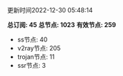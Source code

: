 更新时间2022-12-30 05:48:14

**总订阅: 45**
**总节点: 1023**
**有效节点: 259**
- ss节点: 40
- v2ray节点: 205
- trojan节点: 11
- ssr节点: 3
